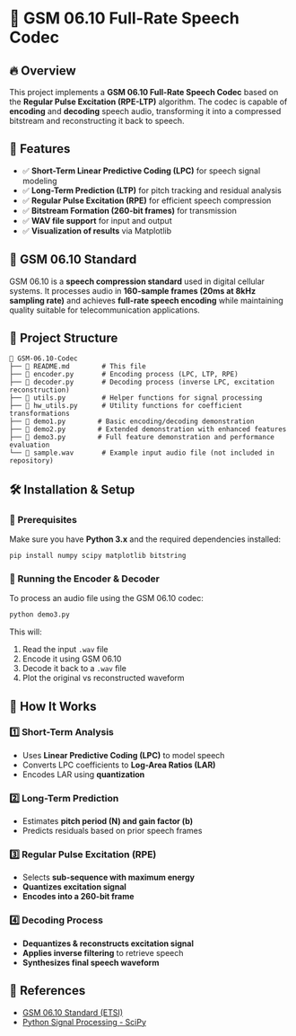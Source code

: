 # 📢 GSM 06.10 Full-Rate Speech Codec

## 🔥 Overview
This project implements a **GSM 06.10 Full-Rate Speech Codec** based on the **Regular Pulse Excitation (RPE-LTP)** algorithm. The codec is capable of **encoding** and **decoding** speech audio, transforming it into a compressed bitstream and reconstructing it back to speech.

## 🚀 Features
- ✅ **Short-Term Linear Predictive Coding (LPC)** for speech signal modeling
- ✅ **Long-Term Prediction (LTP)** for pitch tracking and residual analysis
- ✅ **Regular Pulse Excitation (RPE)** for efficient speech compression
- ✅ **Bitstream Formation (260-bit frames)** for transmission
- ✅ **WAV file support** for input and output
- ✅ **Visualization of results** via Matplotlib

## 📜 GSM 06.10 Standard
GSM 06.10 is a **speech compression standard** used in digital cellular systems. It processes audio in **160-sample frames (20ms at 8kHz sampling rate)** and achieves **full-rate speech encoding** while maintaining quality suitable for telecommunication applications.

## 📁 Project Structure
```
📂 GSM-06.10-Codec
├── 📄 README.md        # This file
├── 📜 encoder.py       # Encoding process (LPC, LTP, RPE)
├── 📜 decoder.py       # Decoding process (inverse LPC, excitation reconstruction)
├── 📜 utils.py         # Helper functions for signal processing
├── 📜 hw_utils.py      # Utility functions for coefficient transformations
├── 📜 demo1.py        # Basic encoding/decoding demonstration
├── 📜 demo2.py        # Extended demonstration with enhanced features
├── 📜 demo3.py        # Full feature demonstration and performance evaluation
└── 🎵 sample.wav       # Example input audio file (not included in repository)
```

## 🛠 Installation & Setup
### 📌 Prerequisites
Make sure you have **Python 3.x** and the required dependencies installed:
```sh
pip install numpy scipy matplotlib bitstring
```

### 📌 Running the Encoder & Decoder
To process an audio file using the GSM 06.10 codec:
```sh
python demo3.py
```
This will:
1. Read the input `.wav` file
2. Encode it using GSM 06.10
3. Decode it back to a `.wav` file
4. Plot the original vs reconstructed waveform

## 🎯 How It Works
### **1️⃣ Short-Term Analysis**
- Uses **Linear Predictive Coding (LPC)** to model speech
- Converts LPC coefficients to **Log-Area Ratios (LAR)**
- Encodes LAR using **quantization**

### **2️⃣ Long-Term Prediction**
- Estimates **pitch period (N) and gain factor (b)**
- Predicts residuals based on prior speech frames

### **3️⃣ Regular Pulse Excitation (RPE)**
- Selects **sub-sequence with maximum energy**
- **Quantizes excitation signal**
- **Encodes into a 260-bit frame**

### **4️⃣ Decoding Process**
- **Dequantizes & reconstructs excitation signal**
- **Applies inverse filtering** to retrieve speech
- **Synthesizes final speech waveform**


## 📜 References
- [GSM 06.10 Standard (ETSI)](https://www.etsi.org/deliver/etsi_en/300900_300999/300961/08.01.01_60/en_300961v080101p.pdf)
- [Python Signal Processing - SciPy](https://docs.scipy.org/doc/scipy/reference/signal.html)



